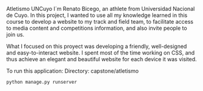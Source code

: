 Atletismo UNCuyo
I´m Renato Bicego, an athlete from Universidad Nacional de Cuyo. In this project, I wanted to
use all my knowledge learned in this course to develop a website to my track and field team,
to facilitate access to media content and competitions information, and also invite people to join us. 

What I focused on this proyect was developing a friendly, well-designed and easy-to-interact website.
I spent most of the time working on CSS, and thus achieve an elegant and beautiful website for each 
device it was visited.

To run this application: 
    Directory: capstone/atletismo

    python manage.py runserver

